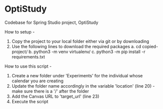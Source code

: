# OptiStudy
Codebase for Spring Studio project, OptiStudy

How to setup -
1. Copy the project to your local folder either via git or by downloading
2. Use the following lines to download the required packages
  a. cd copied-project/
  b. python3 -m venv virtualenv/
  c. python3 -m pip install -r requirements.txt

How to use this script -
1. Create a new folder under 'Experiments' for the individual whose calendar you are creating
2. Update the folder name accordingly in the variable 'location' (line 20) - make sure there is a '/' after the folder
3. Add the Canvas URL to 'target_url' (line 23)
4. Execute the script
